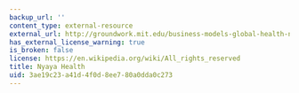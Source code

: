 ```yaml
---
backup_url: ''
content_type: external-resource
external_url: http://groundwork.mit.edu/business-models-global-health-nyaya-health/
has_external_license_warning: true
is_broken: false
license: https://en.wikipedia.org/wiki/All_rights_reserved
title: Nyaya Health
uid: 3ae19c23-a41d-4f0d-8ee7-80a0dda0c273
---
```


